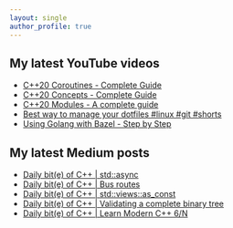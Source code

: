 ```yaml
---
layout: single
author_profile: true
---
```


## My latest YouTube videos

<ul>
<!--START_SECTION:youtube-->
<li><a href="https://www.youtube.com/watch?v=w-dmOHhBX9o">C++20 Coroutines - Complete Guide</a></li>
<li><a href="https://www.youtube.com/watch?v=1So7onMFxJM">C++20 Concepts  - Complete Guide</a></li>
<li><a href="https://www.youtube.com/watch?v=WRCwciJ5MTE">C++20 Modules - A complete guide</a></li>
<li><a href="https://www.youtube.com/watch?v=LHrB4TcU1JM">Best way to manage your dotfiles #linux #git #shorts</a></li>
<li><a href="https://www.youtube.com/watch?v=mXLrk0ipwz4">Using Golang with Bazel - Step by Step</a></li>
<!--END_SECTION:youtube-->
</ul>

## My latest Medium posts

<ul>
<!--START_SECTION:medium-->
<li><a href="https://medium.com/@simontoth/daily-bit-e-of-c-std-async-a23af8b29062?source=rss-1e1de1006a93------2">Daily bit(e) of C++ | std::async</a></li>
<li><a href="https://medium.com/@simontoth/daily-bit-e-of-c-bus-routes-7caf7c2484c2?source=rss-1e1de1006a93------2">Daily bit(e) of C++ | Bus routes</a></li>
<li><a href="https://medium.com/@simontoth/daily-bit-e-of-c-std-views-as-const-39778046eedc?source=rss-1e1de1006a93------2">Daily bit(e) of C++ | std::views::as_const</a></li>
<li><a href="https://medium.com/@simontoth/daily-bit-e-of-c-validating-a-complete-binary-tree-38c2a862eab1?source=rss-1e1de1006a93------2">Daily bit(e) of C++ | Validating a complete binary tree</a></li>
<li><a href="https://medium.com/@simontoth/daily-bit-e-of-c-learn-modern-c-6-n-e6a1021da13?source=rss-1e1de1006a93------2">Daily bit(e) of C++ | Learn Modern C++ 6/N</a></li>
<!--END_SECTION:medium-->
</ul>